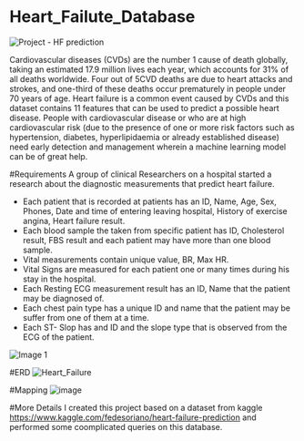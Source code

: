 # Heart_Failute_Database
![Project - HF prediction ](https://user-images.githubusercontent.com/76844909/148222200-a2b4c2f9-d016-4280-9262-5186a7c0ac58.jpg)


Cardiovascular diseases (CVDs) are the number 1 cause of death globally, taking an estimated 17.9 million lives each year, which accounts for 31% of all deaths worldwide. Four out of 5CVD deaths are due to heart attacks and strokes, and one-third of these deaths occur prematurely in people under 70 years of age. Heart failure is a common event caused by CVDs and this dataset contains 11 features that can be used to predict a possible heart disease.
People with cardiovascular disease or who are at high cardiovascular risk (due to the presence of one or more risk factors such as hypertension, diabetes, hyperlipidaemia or already established disease) need early detection and management wherein a machine learning model can be of great help.


#Requirements
A group of clinical Researchers on a hospital started a research about the diagnostic measurements that predict heart failure.
- Each patient that is recorded at patients has an ID, Name, Age, Sex, Phones, Date and time of entering leaving hospital, History of exercise angina,  Heart failure result. 
- Each blood sample the taken from specific patient has ID,  Cholesterol result, FBS result and each patient may have more than one blood sample.
- Vital measurements contain unique value, BR, Max HR.
- Vital Signs are measured for each patient  one or many times during his stay in the hospital.
- Each Resting ECG measurement  result has an ID, Name that the patient may be diagnosed of.
- Each chest pain type has a unique ID and name that the patient may be suffer from one of them at a time.
- Each ST- Slop has and ID and the slope type that is observed from the ECG of the patient. 

![Image 1](https://user-images.githubusercontent.com/76844909/148224325-b53dc376-2ff5-45e3-bf62-e276443f2693.png)

#ERD
![Heart_Failure](https://user-images.githubusercontent.com/76844909/148227275-95903998-7560-44b8-bd2b-5217f51baa57.png)

#Mapping
![image](https://user-images.githubusercontent.com/76844909/148227343-ac24e096-30bc-423e-9a58-f9abaac3be8d.png)

#More Details
I created this project based on a dataset from kaggle 
https://www.kaggle.com/fedesoriano/heart-failure-prediction
and performed some coomplicated queries on this database.
